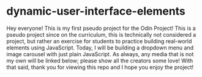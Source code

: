 # dynamic-user-interface-elements

Hey everyone! This is my first pseudo project for the Odin Project! This is a pseudo project since on the curriculum, this is technically not considered a project, but rather an exercise for students to practice building real-world elements using JavaScript. Today, I will be building a dropdown menu and image carousel with just plain JavaScript. As always, any media that is not my own will be linked below; please show all the creators some love! With that said, thank you for viewing this repo and I hope you enjoy the project!